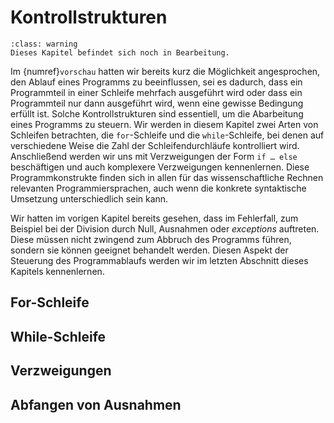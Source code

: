 # Kontrollstrukturen

```{admonition} Hinweis
:class: warning
Dieses Kapitel befindet sich noch in Bearbeitung.
```

Im {numref}`vorschau` hatten wir bereits kurz die Möglichkeit angesprochen, den
Ablauf eines Programms zu beeinflussen, sei es dadurch, dass ein Programmteil
in einer Schleife mehrfach ausgeführt wird oder dass ein Programmteil nur dann
ausgeführt wird, wenn eine gewisse Bedingung erfüllt ist.  Solche
Kontrollstrukturen sind essentiell, um die Abarbeitung eines Programms zu
steuern. Wir werden in diesem Kapitel zwei Arten von Schleifen betrachten, die
`for`-Schleife und die `while`-Schleife, bei denen auf verschiedene Weise die
Zahl der Schleifendurchläufe kontrolliert wird. Anschließend werden wir uns mit
Verzweigungen der Form `if … else` beschäftigen und auch komplexere
Verzweigungen kennenlernen. Diese Programmkonstrukte finden sich in allen für
das wissenschaftliche Rechnen relevanten Programmiersprachen, auch wenn die
konkrete syntaktische Umsetzung unterschiedlich sein kann.

Wir hatten im vorigen Kapitel bereits gesehen, dass im Fehlerfall, zum Beispiel
bei der Division durch Null, Ausnahmen oder *exceptions* auftreten. Diese müssen
nicht zwingend zum Abbruch des Programms führen, sondern sie können geeignet
behandelt werden. Diesen Aspekt der Steuerung des Programmablaufs werden wir im
letzten Abschnitt dieses Kapitels kennenlernen.

## For-Schleife

## While-Schleife

## Verzweigungen

## Abfangen von Ausnahmen
